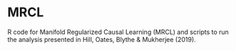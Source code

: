 # MRCL
R code for Manifold Regularized Causal Learning (MRCL) and scripts to run the analysis presented in Hill, Oates, Blythe &amp; Mukherjee (2019).
